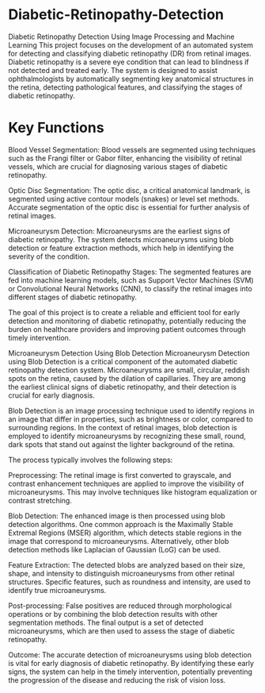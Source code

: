 # Diabetic-Retinopathy-Detection
Diabetic Retinopathy Detection Using Image Processing and Machine Learning
This project focuses on the development of an automated system for detecting and classifying diabetic retinopathy (DR) from retinal images. Diabetic retinopathy is a severe eye condition that can lead to blindness if not detected and treated early. The system is designed to assist ophthalmologists by automatically segmenting key anatomical structures in the retina, detecting pathological features, and classifying the stages of diabetic retinopathy.

# Key Functions
Blood Vessel Segmentation: Blood vessels are segmented using techniques such as the Frangi filter or Gabor filter, enhancing the visibility of retinal vessels, which are crucial for diagnosing various stages of diabetic retinopathy.

Optic Disc Segmentation: The optic disc, a critical anatomical landmark, is segmented using active contour models (snakes) or level set methods. Accurate segmentation of the optic disc is essential for further analysis of retinal images.

Microaneurysm Detection: Microaneurysms are the earliest signs of diabetic retinopathy. The system detects microaneurysms using blob detection or feature extraction methods, which help in identifying the severity of the condition.

Classification of Diabetic Retinopathy Stages: The segmented features are fed into machine learning models, such as Support Vector Machines (SVM) or Convolutional Neural Networks (CNN), to classify the retinal images into different stages of diabetic retinopathy.

The goal of this project is to create a reliable and efficient tool for early detection and monitoring of diabetic retinopathy, potentially reducing the burden on healthcare providers and improving patient outcomes through timely intervention.

Microaneurysm Detection Using Blob Detection
Microaneurysm Detection using Blob Detection is a critical component of the automated diabetic retinopathy detection system. Microaneurysms are small, circular, reddish spots on the retina, caused by the dilation of capillaries. They are among the earliest clinical signs of diabetic retinopathy, and their detection is crucial for early diagnosis.

Blob Detection is an image processing technique used to identify regions in an image that differ in properties, such as brightness or color, compared to surrounding regions. In the context of retinal images, blob detection is employed to identify microaneurysms by recognizing these small, round, dark spots that stand out against the lighter background of the retina.

The process typically involves the following steps:

Preprocessing: The retinal image is first converted to grayscale, and contrast enhancement techniques are applied to improve the visibility of microaneurysms. This may involve techniques like histogram equalization or contrast stretching.

Blob Detection: The enhanced image is then processed using blob detection algorithms. One common approach is the Maximally Stable Extremal Regions (MSER) algorithm, which detects stable regions in the image that correspond to microaneurysms. Alternatively, other blob detection methods like Laplacian of Gaussian (LoG) can be used.

Feature Extraction: The detected blobs are analyzed based on their size, shape, and intensity to distinguish microaneurysms from other retinal structures. Specific features, such as roundness and intensity, are used to identify true microaneurysms.

Post-processing: False positives are reduced through morphological operations or by combining the blob detection results with other segmentation methods. The final output is a set of detected microaneurysms, which are then used to assess the stage of diabetic retinopathy.

Outcome: The accurate detection of microaneurysms using blob detection is vital for early diagnosis of diabetic retinopathy. By identifying these early signs, the system can help in the timely intervention, potentially preventing the progression of the disease and reducing the risk of vision loss.
